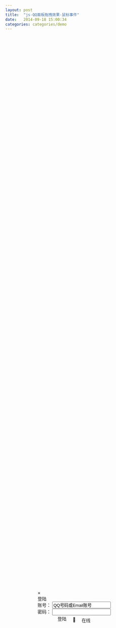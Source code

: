```yaml
---
layout: post
title:  "js-QQ面板拖拽效果-鼠标事件"
date:   2014-09-18 15:00:34
categories: categories/demo
---
```


<style type="text/css">
  .post{
    height: 220px;
  }
  .ui_boxClose{
    margin-right: 15px;
    margin-top: 9px;
  }
  .loginPanel{
    position: absolute;
    top: 50%;
    left: 50%;
    margin-left: -150px;
    margin-top: -100px;
    width: 300px;
    height: 206px;
    /*padding: 15px;*/
  }
  .login-state{
    position: relative;
    float: left;
    margin-left: 20px;
    margin-top: 5px;
  }
  .login-state > div{
    display: inline-block;
  }
  .bottomDiv{
    padding-left: 63px;
  }
  .statePanel{
    position: absolute;
    left: 0;
    top: 100%;
    width: 100%;
    list-style: none;
    margin-left: 0;
    display: none;
  }
  .statePanel_li{
    padding: 0 10px;
    text-align: left;
    cursor: pointer;
  }
  /**/
  .login-state-down{
    text-indent: -9999px;
    color: transparent;
  }
  .login-state-down:after{
    display: inline-block;
    content: '';
    width: 0;
    height: 0;
    border: 4px solid #000;
    border-color: #000 transparent transparent transparent;
    /*background-color: #000;*/
  }
  .stateSelect_icon.online,
  .stateSelect_icon.callme,
  .stateSelect_icon.away,
  .stateSelect_icon.busy{
    float: left;
  }

  .login-state-show{
    color: transparent;
    width: 20px;
    height: 20px;
    overflow: hidden;
    vertical-align: middle;
    margin-top: -5px;
  }
  .online:before,
  .callme:before,
  .away:before,
  .busy:before{
    display: inline-block;
    width: 20px;
    height: 20px;
    color: #000;
  }
  .online:before{
    content: '';
  }
  .callme:before{
    content: '®';
  }
  .away:before{
    content: '§';
  }
  .busy:before{
    content: '¶';
  }
</style>

<div class="loginPanel modal" id="loginPanel">
  <!-- close button -->
  <div>
    <div class="ui_boxClose close" id="ui_boxClose">&times;</div>
  </div>
  <!-- drag area -->
  <div class="login_logo_webqq text-center modal-header">登陆</div>
  <!-- inputs -->
  <div class="inputs modal-body">
    <div class="sign-input">
      <span>账号：</span>
      <span>
        <input type="text" class="input01" autocomplete="on" name="u" id="u" tabindex="1" value="QQ号码或Email账号" onFocus="if (value == 'QQ号码或Email账号'){value == ''}" onBlur="if (value == ''){value = 'QQ号码或Email账号';}">
      </span>
    </div>
    <div class="sign-input">
      <span>密码：</span>
      <span>
        <input type="password" class="input01" name="p" id="p" maxlength="16" tabindex="2">
      </span>
    </div>
  </div>

  <!--  -->
  <div class="bottomDiv modal-footer">
    <div class="btn btn-small" style="float:left;">登陆</div>
    <div>
      <div id="loginState" class="login-state-trigger login-state-trigger2 login-state" title="选择在线状态">
        <div id="loginStateShow" class="login-state-show online">状态</div>
        <div class="login-state-down">下</div>
        <div class="login-state-txt" id="login2qq_state_txt">在线</div>
        <ul id="loginStatePanel" class="statePanel login-state dropdown-menu">
          <li id="online" class="statePanel_li">
            <div class="stateSelect_icon online"></div>
            <div class="stateSelect_text">
              我在线上
            </div>
          </li>
          <li id="callme" class="statePanel_li">
            <div class="stateSelect_icon callme"></div>
            <div class="stateSelect_text">
              Q我吧
            </div>
          </li>
          <li id="away" class="statePanel_li">
            <div class="stateSelect_icon away"></div>
            <div class="stateSelect_text">
              离开
            </div>
          </li>
          <li id="busy" class="statePanel_li">
            <div class="stateSelect_icon busy"></div>
            <div class="stateSelect_text">
              忙碌
            </div>
          </li>
        </ul>
      </div>
    </div>
  </div>
</div>

<script type="text/javascript">
  // 封装一个通过class获取元素的方法
  function getByClass(clsName, parent){
    var oParent = parent ? document.getElementById(parent) : document,
        eles = [],
        elements = oParent.getElementsByTagName('*');
    for(var i = 0, l = elements.length; i < l; i++){
      if(elements[i].className == clsName){
        eles.push(elements[i]);
      }
    }
    return eles;
  }


  window.onload = drag;

  function drag(){
    var oTitle = getByClass('login_logo_webqq', 'loginPanel')[0];
    // 拖动
    oTitle.onmousedown = fnDown;
    // 关闭
    var oClose = document.getElementById('ui_boxClose');
    oClose.onclick = function(){
      document.getElementById('loginPanel').style.display = 'none';
    }
    // 切换状态
    var loginState = document.getElementById('loginState'),
        stateList = document.getElementById('loginStatePanel'),
        lis = stateList.getElementsByTagName('li'),
        stateTXT = document.getElementById('login2qq_state_txt'),
        loginStateShow = document.getElementById('loginStateShow');

    loginState.onclick = function(e){
      e = event || window.event;
      if (e.stopProgation) {
        e.stopProgation();
      }else{
        e.cancelBubble = true;
      }
      stateList.style.display = 'block';
    }

    // 鼠标滑过、离开和点击状态列表时
    for(var i = 0, l = lis.length; i < l; i++){
      lis[i].onmouseover = function(){
        this.style.background = '#567';
      }
      lis[i].onmouseout = function(){
        this.style.background = '#fff';

      }
      lis[i].onclick = function(e){
        e = event || window.event;
        if(e.stopProgation){
          e.stopProgation();
        }else{
          e.cancelBubble = true;
        }
        var id = this.id;
        stateList.style.display = 'none';
        stateTXT.innerHTML = getByClass('stateSelect_text', id)[0].innerHTML;
        loginStateShow.className = '';
        loginStateShow.className = 'login-state-show ' + id;
      }
    }
    document.onclick = function(){
      stateList.style.display = 'none';
    }
  }

  function fnDown(event){
    event = event || window.event;
    var oDrag = document.getElementById('loginPanel'),
        disX = event.clientX - oDrag.offsetLeft,
        disY = event.clientY - oDrag.offsetTop;
    // 移动
    document.onmousemove = function(event){
      event = event || window.event;
      fnMove(event, disX, disY);
    }
    // 释放鼠标
    document.onmouseup = function(){
      document.onmousemove = null;
      document.onmouseup = null;
    }
  }
  function fnMove(e, posX, posY){
    var oDrag = document.getElementById('loginPanel'),
        l = e.clientX - posX,
        t = e.clientY - posY,
        winW = document.documentElement.clientWidth || document.body.clientWidth,
        winH = document.documentElement.clientHeight || document.body.clientHeight
        maxW = winW - oDrag.offsetWidth,
        maxH = winH - oDrag.offsetHeight;
    if (l < 0) {
      l = 0;
    }else if(l > maxW){
      l = maxW
    }
    if (t < 0) {
      t = 0;
    }else if(t > maxH){
      t = maxH;
    }
    oDrag.style.left = l + 'px';
    oDrag.style.top = t + 'px';
  }
</script>